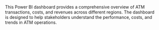 This Power BI dashboard provides a comprehensive overview of ATM transactions, costs, and revenues across different regions. The dashboard is designed to help stakeholders understand the performance, costs, and trends in ATM operations.
